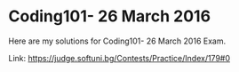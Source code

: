 # Coding101- 26 March 2016
Here are my solutions for Coding101- 26 March 2016 Exam.

Link: https://judge.softuni.bg/Contests/Practice/Index/179#0